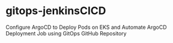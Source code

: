 # gitops-jenkinsCICD
Configure ArgoCD to Deploy Pods on EKS and Automate ArgoCD Deployment Job using GitOps GitHub Repository
